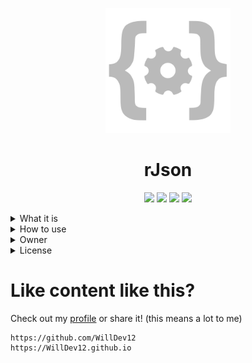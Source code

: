 <p align="center"><img src="json-4.png" width="200" height="200"></p>

<h1 align="center">rJson</h1>

<p align="center">
<img src="https://img.shields.io/github/followers/WillDev12?label=follow%20my%20github&logo=github&style=for-the-badge">
<img src="https://img.shields.io/github/stars/WillDev12/rJson?style=for-the-badge">
<img src="https://img.shields.io/github/forks/WillDev12/rJson?style=for-the-badge">
<img src="https://img.shields.io/github/watchers/WillDev12/rJson?style=for-the-badge">
</p>

<details>
<summary>What it is</summary>

rJson is a powerful VS C# Library that allows you to pass encrypted data to and from files.

</details>

<details>
<summary>How to use</summary>
To start, simply prime with the following:

``` c#
using rJson;

rJs rJs = new rJs;
```

You can then transfer variables like so:

``` c#
var yourStuff = rJs.New("value1=hello,value2=world,password=123", null); 
// If you would like to send your data to a file, simply write the filepath
// in place for null.
```

Now, parse and grab some data!
``` c#
var parsed = rJs.parse(yourStuff, null);
// Here you can leave one or the other null.  As for the first parameter,
// that is for if you want to parse in-program rJson as shown, otherwise,
// swap the two variables but instead replace `yourStuff` with a filepath.

Console.WriteLine(rJs.getVar(parsed, "value1")); // will return "hello"
```

</details>

<details>
<summary>Owner</summary>

```
WillDev12 (WillDevv12)
```
</details>

<details>
<summary>License</summary>

```
MIT License
```
This project is open source and free to edit.

</details>

# Like content like this?

Check out my [profile](https://github.com/WillDev12) or share it! (this means a lot to me)

```
https://github.com/WillDev12
https://WillDev12.github.io
```